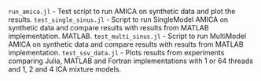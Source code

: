 `run_amica.jl` - Test script to run AMICA on synthetic data and plot the results.
`test_single_sinus.jl` - Script to run SingleModel AMICA on synthetic data and compare results with results from MATLAB implementation.
MATLAB.
`test_multi_sinus.jl` - Script to run MultiModel AMICA on synthetic data and compare results with results from MATLAB implementation.
`test_ssv_data.jl` - Plots results from experiments comparing Julia, MATLAB and Fortran implementations with 1 or 64 threads and 1, 2 and 4 ICA mixture models.
